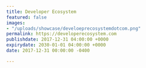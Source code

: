 ```yaml
---
title: Developer Ecosystem
featured: false
images:
- "/uploads/showcase/develoeprecosystemdotcom.png"
permalink: https://developerecosystem.com
publishdate: 2017-12-31 04:00:00 +0000
expirydate: 2030-01-01 04:00:00 +0000
date: 2017-12-31 00:00:00 -0400

---
```

